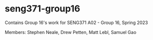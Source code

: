 # seng371-group16

Contains Group 16's work for SENG371 A02 - Group 16, Spring 2023

Members: Stephen Neale, Drew Petten, Matt Lebl, Samuel Gao
